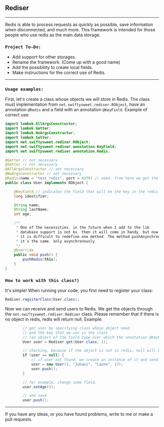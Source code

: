 ## Rediser

---

Redis is able to process requests as quickly as possible, save information when disconnected, and much more. This framework is intended for those people who use redis as the main data storage.

### `Project To-Do:`
* Add support for other storages.
* Rename the framework. (Come up with a good name)
* Add the possibility to create local fields.
* Make instructions for the correct use of Redis.
---
### `Usage examples:`
First, let's create a class whose objects we will store in Redis. The class must implementation from `net.swiftysweet.rediser.RObject`, have an annotation `@Redis` and a field with an annotation `@KeyField`. Example of correct use:
```java
import lombok.AllArgsConstructor;
import lombok.Getter;
import lombok.NoArgsConstructor;
import lombok.Setter;
import net.swiftysweet.rediser.RObject;
import net.swiftysweet.rediser.annotation.KeyField;
import net.swiftysweet.rediser.annotation.Redis;

@Getter // not necessary
@Setter // not necessary
@AllArgsConstructor // not necessary
@NoArgsConstructor // not necessary
@Redis(name = "test_redis", port = 6379) // need. from here we get the redis credinals, where we store the data
public class User implements RObject {

    @KeyField // indicates the field that will be the key in the redis.
    long identifier;

    String name;
    String lastName;
    int age;

    /**
     * One of the necessities, in the future when I add to the lib
     * database support is not kv, then it will come in handy, but now there is nothing
     * it is difficult to redefine one method. The method pushAsynchronously() - executes
     * it's the same, only asynchronously.
     */
    @Override
    public void push() {
        pushRedis(this);
    }
}
```
### `How to work with this class?)`
It's simple! When running your code, you first need to register your class:
```java
Rediser.registerClass(User.class);
```
Now we can receive and send users to Redis. We get the objects through the `net.swiftysweet.rediser.Rediser` class. Please remember that if there is no object in redis, redis will return null. Example:
```java
        // get user by specifying class whose object need
        // and the key that we use in the class
        // (an object of the field type over which the annotation @KeyField).
        User user = Rediser.get(User.class, 1);

        // checking, because if the object is not in redis, null will be returned to us.
        if (user == null) {
            // if user not found, we create an instance of it and send it to redis.
            user = new User(1, "Juhani", "Laine", 17);
            user.push();
        }

        // for example, change some field.
        user.setAge(5);

        // and save
        user.push();
```
---

If you have any ideas, or you have found problems, write to me or make a pull requests.